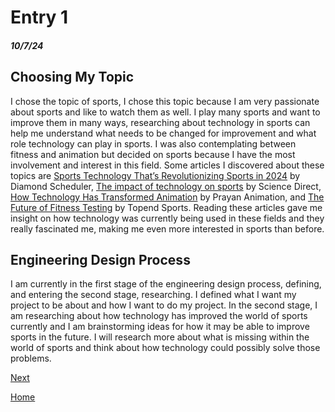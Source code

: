 # Entry 1
##### 10/7/24
## Choosing My Topic

I chose the topic of sports, I chose this topic because I am very passionate about sports and like to watch them as well. I play many sports and want to improve them in many ways, researching about technology in sports can help me understand what needs to be changed for improvement and what role technology can play in sports. I was also contemplating between fitness and animation but decided on sports because I have the most involvement and interest in this field. Some articles I discovered about these topics are [Sports Technology That’s Revolutionizing Sports in 2024](https://cactusware.com/blog/sports-technology) by Diamond Scheduler, [The impact of technology on sports](https://www.sciencedirect.com/science/article/abs/pii/S0040162522003626) by Science Direct, [How Technology Has Transformed Animation](https://www.prayananimation.com/blog/how-technology-has-transformed-animation-a-look-at-the-past-present-and-future/) by Prayan Animation, and [The Future of Fitness Testing](https://www.topendsports.com/testing/future.htm) by Topend Sports. Reading these articles gave me insight on how technology was currently being used in these fields and they really fascinated me, making me even more interested in sports than before.

## Engineering Design Process

I am currently in the first stage of the engineering design process, defining, and entering the second stage, researching. I defined what I want my project to be about and how I want to do my project. In the second stage, I am researching about how technology has improved the world of sports currently and I am brainstorming ideas for how it may be able to improve sports in the future. I will research more about what is missing within the world of sports and think about how technology could possibly solve those problems.

[Next](entry02.md)

[Home](../README.md)
